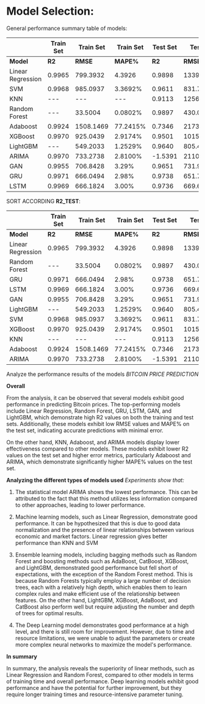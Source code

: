 # Model Selection: 

General performance summary table of models: 

|           |Train Set| Train Set|Train Set|Test Set|Test Set|Test Set|
|-----------|-------|----------|---------|-------|----------|---------|
| **Model**| **R2** | **RMSE** | **MAPE%**   | **R2**    | **RMSE**    | **MAPE%**  |
| Linear Regression | 0.9965 | 799.3932 | 4.3926  | 0.9898 | 1339.5982 | 2.9076 |
| SVM          | 0.9968 | 985.0937 | 3.3692% | 0.9611 | 831.7924 | 2.6539% |
| KNN   | --- | --- | --- | 0.9113 | 1256.7745 | 4.0181% |
| Random Forest    | --- | 33.5004 | 0.0802% | 0.9897 | 430.0638| 1.3385% |
| Adaboost          | 0.9924 | 1508.1469 | 77.2415% | 0.7346 | 2173.5470| 75.3318% | 
| XGBoost           | 0.9970 | 925.0439 | 2.9174% | 0.9501 | 1015.8001| 3.5157% |
| LightGBM           | --- | 549.2033 | 1.2529% | 0.9640 |805.4951| 2.4725% |
| ARIMA         | 0.9970 | 733.2738 | 2.8100% | -1.5391 | 21103.8951 | 79.7169% |
| GAN           | 0.9955 | 706.8428 | 3.29% | 0.9651 | 731.9221| 2.30% |
| GRU           | 0.9971 | 666.0494 | 2.98% | 0.9738 | 651.7368| 2.04% |
| LSTM          | 0.9969 | 666.1824 | 3.00% | 0.9736 | 669.6527| 2.07% |


SORT ACCORDING **R2_TEST**: 

|           |Train Set| Train Set|Train Set|Test Set|Test Set|Test Set|
|-----------|-------|----------|---------|-------|----------|---------|
| **Model**| **R2** | **RMSE** | **MAPE%**   | **R2**    | **RMSE**    | **MAPE%**  |
| Linear Regression | 0.9965 | 799.3932 | 4.3926  | 0.9898 | 1339.5982 | 2.9076 |
| Random Forest    | --- | 33.5004 | 0.0802% | 0.9897 | 430.0638| 1.3385% |
| GRU           | 0.9971 | 666.0494 | 2.98% | 0.9738 | 651.7368| 2.04% |
| LSTM          | 0.9969 | 666.1824 | 3.00% | 0.9736 | 669.6527| 2.07% |
| GAN           | 0.9955 | 706.8428 | 3.29% | 0.9651 | 731.9221| 2.30% |
| LightGBM           | --- | 549.2033 | 1.2529% | 0.9640 |805.4951| 2.4725% |
| SVM          | 0.9968 | 985.0937 | 3.3692% | 0.9611 | 831.7924 | 2.6539% |
| XGBoost           | 0.9970 | 925.0439 | 2.9174% | 0.9501 | 1015.8001| 3.5157% |
| KNN   | --- | --- | --- | 0.9113 | 1256.7745 | 4.0181% |
| Adaboost          | 0.9924 | 1508.1469 | 77.2415% | 0.7346 | 2173.5470| 75.3318% | 
| ARIMA         | 0.9970 | 733.2738 | 2.8100% | -1.5391 | 21103.8951 | 79.7169% |

Analyze the performance results of the models *BITCOIN PRICE PREDICTION*

**Overall**

From the analysis, it can be observed that several models exhibit good performance in predicting Bitcoin prices. The top-performing models include Linear Regression, Random Forest, GRU, LSTM, GAN, and LightGBM, which demonstrate high R2 values on both the training and test sets. Additionally, these models exhibit low RMSE values and MAPE% on the test set, indicating accurate predictions with minimal error.

On the other hand, KNN, Adaboost, and ARIMA models display lower effectiveness compared to other models. These models exhibit lower R2 values on the test set and higher error metrics, particularly Adaboost and ARIMA, which demonstrate significantly higher MAPE% values on the test set.

**Analyzing the different types of models used**
*Experiments show that:*

1. The statistical model ARIMA shows the lowest performance. This can be attributed to the fact that this method utilizes less information compared to other approaches, leading to lower performance.

2. Machine learning models, such as Linear Regression, demonstrate good performance. It can be hypothesized that this is due to good data normalization and the presence of linear relationships between various economic and market factors. Linear regression gives better performance than KNN and SVM

3. Ensemble learning models, including bagging methods such as Random Forest and boosting methods such as AdaBoost, CatBoost, XGBoost, and LightGBM, demonstrated good performance but fell short of expectations, with the exception of the Random Forest method. This is because Random Forests typically employ a large number of decision trees, each with a relatively high depth, which enables them to learn complex rules and make efficient use of the relationship between features. On the other hand, LightGBM, XGBoost, AdaBoost, and CatBoost also perform well but require adjusting the number and depth of trees for optimal results.

4. The Deep Learning model demonstrates good performance at a high level, and there is still room for improvement. However, due to time and resource limitations, we were unable to adjust the parameters or create more complex neural networks to maximize the model's performance. 

**In summary**

In summary, the analysis reveals the superiority of linear methods, such as Linear Regression and Random Forest, compared to other models in terms of training time and overall performance. Deep learning models exhibit good performance and have the potential for further improvement, but they require longer training times and resource-intensive parameter tuning.